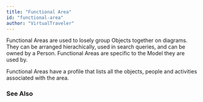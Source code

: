 ```yaml
---
title: "Functional Area"
id: "functional-area" 
author: "VirtualTraveler"
---
```

Functional Areas are used to losely group Objects together on diagrams. They can be arranged hierachically, used in search queries, and can be owned by a Person. Functional Areas are specific to the Model they are used by. 

Functional Areas have a profile that lists all the objects, people and activities associated with the area.   

### See Also

